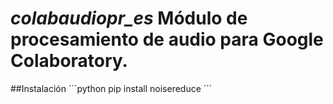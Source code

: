 # *colabaudiopr_es* Módulo de procesamiento de audio para Google Colaboratory.
##Instalación
´´´python
pip install noisereduce
´´´

